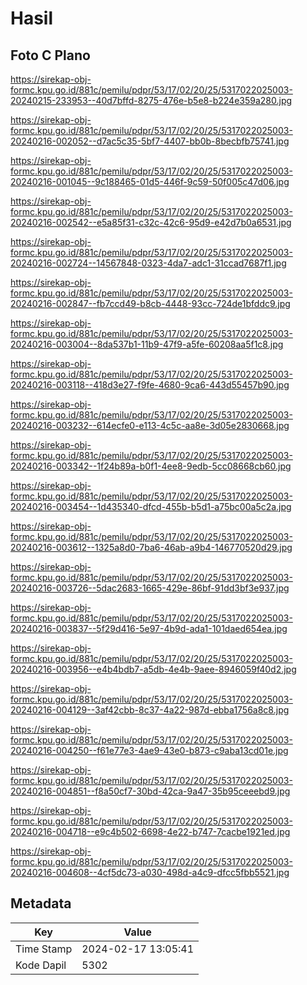 # Hasil

## Foto C Plano

https://sirekap-obj-formc.kpu.go.id/881c/pemilu/pdpr/53/17/02/20/25/5317022025003-20240215-233953--40d7bffd-8275-476e-b5e8-b224e359a280.jpg

https://sirekap-obj-formc.kpu.go.id/881c/pemilu/pdpr/53/17/02/20/25/5317022025003-20240216-002052--d7ac5c35-5bf7-4407-bb0b-8becbfb75741.jpg

https://sirekap-obj-formc.kpu.go.id/881c/pemilu/pdpr/53/17/02/20/25/5317022025003-20240216-001045--9c188465-01d5-446f-9c59-50f005c47d06.jpg

https://sirekap-obj-formc.kpu.go.id/881c/pemilu/pdpr/53/17/02/20/25/5317022025003-20240216-002542--e5a85f31-c32c-42c6-95d9-e42d7b0a6531.jpg

https://sirekap-obj-formc.kpu.go.id/881c/pemilu/pdpr/53/17/02/20/25/5317022025003-20240216-002724--14567848-0323-4da7-adc1-31ccad7687f1.jpg

https://sirekap-obj-formc.kpu.go.id/881c/pemilu/pdpr/53/17/02/20/25/5317022025003-20240216-002847--fb7ccd49-b8cb-4448-93cc-724de1bfddc9.jpg

https://sirekap-obj-formc.kpu.go.id/881c/pemilu/pdpr/53/17/02/20/25/5317022025003-20240216-003004--8da537b1-11b9-47f9-a5fe-60208aa5f1c8.jpg

https://sirekap-obj-formc.kpu.go.id/881c/pemilu/pdpr/53/17/02/20/25/5317022025003-20240216-003118--418d3e27-f9fe-4680-9ca6-443d55457b90.jpg

https://sirekap-obj-formc.kpu.go.id/881c/pemilu/pdpr/53/17/02/20/25/5317022025003-20240216-003232--614ecfe0-e113-4c5c-aa8e-3d05e2830668.jpg

https://sirekap-obj-formc.kpu.go.id/881c/pemilu/pdpr/53/17/02/20/25/5317022025003-20240216-003342--1f24b89a-b0f1-4ee8-9edb-5cc08668cb60.jpg

https://sirekap-obj-formc.kpu.go.id/881c/pemilu/pdpr/53/17/02/20/25/5317022025003-20240216-003454--1d435340-dfcd-455b-b5d1-a75bc00a5c2a.jpg

https://sirekap-obj-formc.kpu.go.id/881c/pemilu/pdpr/53/17/02/20/25/5317022025003-20240216-003612--1325a8d0-7ba6-46ab-a9b4-146770520d29.jpg

https://sirekap-obj-formc.kpu.go.id/881c/pemilu/pdpr/53/17/02/20/25/5317022025003-20240216-003726--5dac2683-1665-429e-86bf-91dd3bf3e937.jpg

https://sirekap-obj-formc.kpu.go.id/881c/pemilu/pdpr/53/17/02/20/25/5317022025003-20240216-003837--5f29d416-5e97-4b9d-ada1-101daed654ea.jpg

https://sirekap-obj-formc.kpu.go.id/881c/pemilu/pdpr/53/17/02/20/25/5317022025003-20240216-003956--e4b4bdb7-a5db-4e4b-9aee-8946059f40d2.jpg

https://sirekap-obj-formc.kpu.go.id/881c/pemilu/pdpr/53/17/02/20/25/5317022025003-20240216-004129--3af42cbb-8c37-4a22-987d-ebba1756a8c8.jpg

https://sirekap-obj-formc.kpu.go.id/881c/pemilu/pdpr/53/17/02/20/25/5317022025003-20240216-004250--f61e77e3-4ae9-43e0-b873-c9aba13cd01e.jpg

https://sirekap-obj-formc.kpu.go.id/881c/pemilu/pdpr/53/17/02/20/25/5317022025003-20240216-004851--f8a50cf7-30bd-42ca-9a47-35b95ceeebd9.jpg

https://sirekap-obj-formc.kpu.go.id/881c/pemilu/pdpr/53/17/02/20/25/5317022025003-20240216-004718--e9c4b502-6698-4e22-b747-7cacbe1921ed.jpg

https://sirekap-obj-formc.kpu.go.id/881c/pemilu/pdpr/53/17/02/20/25/5317022025003-20240216-004608--4cf5dc73-a030-498d-a4c9-dfcc5fbb5521.jpg


## Metadata

| Key        | Value               |
| ---------- | ------------------- |
| Time Stamp | 2024-02-17 13:05:41 |
| Kode Dapil | 5302                |



